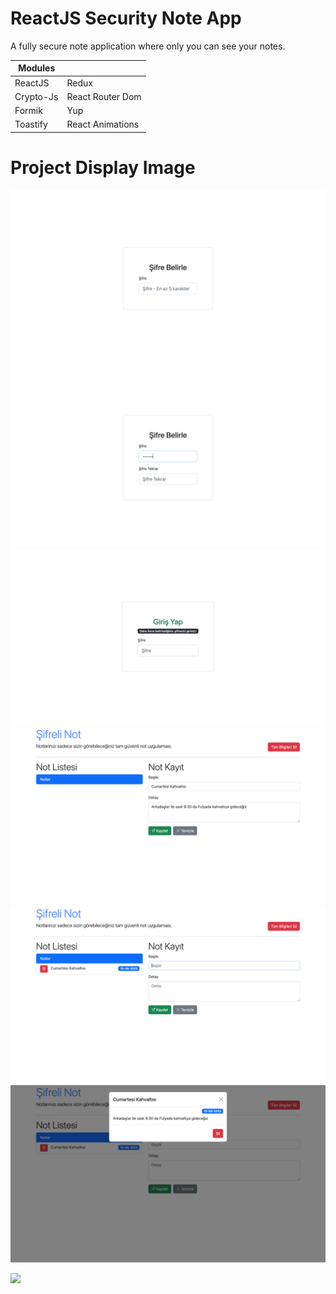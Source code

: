 # ReactJS Security Note App
A fully secure note application where only you can see your notes.

Modules | |
------------- | -------------
ReactJS | Redux
Crypto-Js | React Router Dom
Formik | Yup 
Toastify | React Animations 

# Project Display Image
<p>
<img src="https://github.com/hakanozer/ReactJS_Security_Note_App/blob/master/app_images/1.png" width="%100"/>
<img src="https://github.com/hakanozer/ReactJS_Security_Note_App/blob/master/app_images/2.png" width="%100"/>
<img src="https://github.com/hakanozer/ReactJS_Security_Note_App/blob/master/app_images/3.png" width="%100"/>
<img src="https://github.com/hakanozer/ReactJS_Security_Note_App/blob/master/app_images/4.png" width="%100"/>
<img src="https://github.com/hakanozer/ReactJS_Security_Note_App/blob/master/app_images/5.png" width="%100"/>
<img src="https://github.com/hakanozer/ReactJS_Security_Note_App/blob/master/app_images/6.png" width="%100"/>
</p>

<img src="https://github.com/hakanozer/ReactJS_Security_Note_App/blob/master/app_images/7.gif" width="%100"/>
